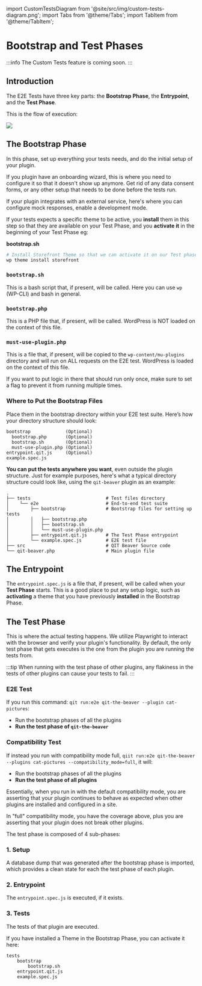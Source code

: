 import CustomTestsDiagram from '@site/src/img/custom-tests-diagram.png';
import Tabs from '@theme/Tabs';
import TabItem from '@theme/TabItem';

# Bootstrap and Test Phases

:::info
The Custom Tests feature is coming soon.
:::

## Introduction

The E2E Tests have three key parts: the **Bootstrap Phase**, the **Entrypoint**, and the **Test Phase**.

This is the flow of execution:

<img src={CustomTestsDiagram}/>

## The Bootstrap Phase

In this phase, set up everything your tests needs, and do the initial setup of your plugin.

If you plugin have an onboarding wizard, this is where you need to configure it so that it doesn't show up anymore. Get rid of any data consent forms, or any other setup that needs to be done before the tests run.

If your plugin integrates with an external service, here's where you can configure mock responses, enable a development mode.

If your tests expects a specific theme to be active, you **install** them in this step so that they are available on your Test Phase, and you **activate it** in the beginning of your Test Phase eg:

**bootstrap.sh**

```bash
# Install Storefront Theme so that we can activate it on our Test phase.
wp theme install storefront
```

### `bootstrap.sh`

This is a bash script that, if present, will be called. Here you can use `wp` (WP-CLI) and bash in general.

### `bootstrap.php`

This is a PHP file that, if present, will be called. WordPress is NOT loaded on the context of this file.

### `must-use-plugin.php`

This is a file that, if present, will be copied to the `wp-content/mu-plugins` directory and will run on ALL requests on the E2E test. WordPress is loaded on the context of this file.

If you want to put logic in there that should run only once, make sure to set a flag to prevent it from running multiple times.

### Where to Put the Bootstrap Files

Place them in the bootstrap directory within your E2E test suite. Here’s how your directory structure should look:

```
bootstrap             (Optional)
  bootstrap.php       (Optional)
  bootstrap.sh        (Optional)
  must-use-plugin.php (Optional)
entrypoint.qit.js     (Optional)
example.spec.js
```

**You can put the tests anywhere you want**, even outside the plugin structure. Just for example purposes, here's what a typical directory structure could look like, using the `qit-beaver` plugin as an example:

```
.
├── tests                            # Test files directory
│    └── e2e                         # End-to-end test suite
│        ├── bootstrap               # Bootstrap files for setting up tests
│        │   ├── bootstrap.php       
│        │   ├── bootstrap.sh        
│        │   └── must-use-plugin.php
│        ├── entrypoint.qit.js       # The Test Phase entrypoint 
│        └── example.spec.js         # E2E test file
├── src                              # QIT Beaver Source code
└── qit-beaver.php                   # Main plugin file
```

## The Entrypoint

The `entrypoint.spec.js` is a file that, if present, will be called when your **Test Phase** starts. This is a good place to put any setup logic, such as **activating** a theme that you have previously **installed** in the Bootstrap Phase.

## The Test Phase

This is where the actual testing happens. We utilize Playwright to interact with the browser and verify your plugin's functionality. By default, the only test phase that gets executes is the one from the plugin you are running the tests from.

:::tip
When running with the test phase of other plugins, any flakiness in the tests of other plugins can cause your tests to fail.
:::

### E2E Test

If you run this command: `qit run:e2e qit-the-beaver --plugin cat-pictures`:

- Run the bootstrap phases of all the plugins
- **Run the test phase of `qit-the-beaver`**

### Compatibility Test

If instead you run with compatibility mode full, `qiit run:e2e qit-the-beaver --plugins cat-pictures --compatibility_mode=full`, it will:

- Run the bootstrap phases of all the plugins
- **Run the test phase of all plugins**

Essentially, when you run in with the default compatibility mode, you are asserting that your plugin continues to behave as expected
when other plugins are installed and configured in a site.

In "full" compatibility mode, you have the coverage above, plus you are asserting that your plugin does not break other plugins.

The test phase is composed of 4 sub-phases:

### 1. Setup

A database dump that was generated after the bootstrap phase is imported, which provides a clean state for each the test phase of each plugin.

### 2. Entrypoint

The `entrypoint.spec.js` is executed, if it exists.

### 3. Tests

The tests of that plugin are executed.

If you have installed a Theme in the Bootstrap Phase, you can activate it here:

```
tests
    bootstrap
        bootstrap.sh
    entrypoint.qit.js
    example.spec.js
```
